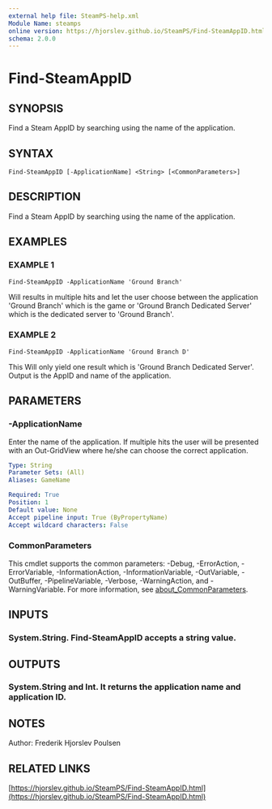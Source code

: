 ```yaml
---
external help file: SteamPS-help.xml
Module Name: steamps
online version: https://hjorslev.github.io/SteamPS/Find-SteamAppID.html
schema: 2.0.0
---
```


# Find-SteamAppID

## SYNOPSIS
Find a Steam AppID by searching using the name of the application.

## SYNTAX

```
Find-SteamAppID [-ApplicationName] <String> [<CommonParameters>]
```

## DESCRIPTION
Find a Steam AppID by searching using the name of the application.

## EXAMPLES

### EXAMPLE 1
```
Find-SteamAppID -ApplicationName 'Ground Branch'
```

Will results in multiple hits and let the user choose between the application
'Ground Branch' which is the game or 'Ground Branch Dedicated Server' which
is the dedicated server to 'Ground Branch'.

### EXAMPLE 2
```
Find-SteamAppID -ApplicationName 'Ground Branch D'
```

This Will only yield one result which is 'Ground Branch Dedicated Server'.
Output is the AppID and name of the application.

## PARAMETERS

### -ApplicationName
Enter the name of the application.
If multiple hits the user will be presented
with an Out-GridView where he/she can choose the correct application.

```yaml
Type: String
Parameter Sets: (All)
Aliases: GameName

Required: True
Position: 1
Default value: None
Accept pipeline input: True (ByPropertyName)
Accept wildcard characters: False
```

### CommonParameters
This cmdlet supports the common parameters: -Debug, -ErrorAction, -ErrorVariable, -InformationAction, -InformationVariable, -OutVariable, -OutBuffer, -PipelineVariable, -Verbose, -WarningAction, and -WarningVariable. For more information, see [about_CommonParameters](http://go.microsoft.com/fwlink/?LinkID=113216).

## INPUTS

### System.String. Find-SteamAppID accepts a string value.
## OUTPUTS

### System.String and Int. It returns the application name and application ID.
## NOTES
Author: Frederik Hjorslev Poulsen

## RELATED LINKS

[https://hjorslev.github.io/SteamPS/Find-SteamAppID.html](https://hjorslev.github.io/SteamPS/Find-SteamAppID.html)

